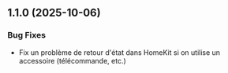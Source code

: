 ## 1.1.0 (2025-10-06)

### Bug Fixes

* Fix un problème de retour d'état dans HomeKit si on utilise un accessoire (télécommande, etc.)
